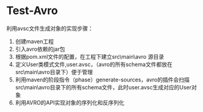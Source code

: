 # Test-Avro
利用avsc文件生成对象的实现步骤：
1. 创建maven工程
2. 引入avro依赖的jar包
3. 根据pom.xml文件的配置，在工程下建立src\main\avro 源目录
4. 定义User类模式文件,user.avsc，（avro的所有schema文件都放在src\main\avro目录下）便于管理
5. 利用maven的阶段指令（phase）generate-sources，avro的插件会扫描src\main\avro目录下的所有schema文件，此时user.avsc生成对应的User对象
6. 利用AVRO的API实现对象的序列化和反序列化
